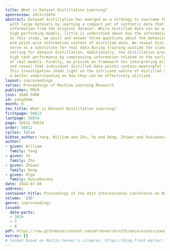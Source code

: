 ```yaml
---
title: What is Dataset Distillation Learning?
openreview: z8sYc334fU
abstract: Dataset distillation has emerged as a strategy to overcome the hurdles associated
  with large datasets by learning a compact set of synthetic data that retains essential
  information from the original dataset. While distilled data can be used to train
  high performing models, little is understood about how the information is stored.
  In this study, we posit and answer three questions about the behavior, representativeness,
  and point-wise information content of distilled data. We reveal distilled data cannot
  serve as a substitute for real data during training outside the standard evaluation
  setting for dataset distillation. Additionally, the distillation process retains
  high task performance by compressing information related to the early training dynamics
  of real models. Finally, we provide an framework for interpreting distilled data
  and reveal that individual distilled data points contain meaningful semantic information.
  This investigation sheds light on the intricate nature of distilled data, providing
  a better understanding on how they can be effectively utilized.
layout: inproceedings
series: Proceedings of Machine Learning Research
publisher: PMLR
issn: 2640-3498
id: yang24am
month: 0
tex_title: What is Dataset Distillation Learning?
firstpage: 56812
lastpage: 56834
page: 56812-56834
order: 56812
cycles: false
bibtex_author: Yang, William and Zhu, Ye and Deng, Zhiwei and Russakovsky, Olga
author:
- given: William
  family: Yang
- given: Ye
  family: Zhu
- given: Zhiwei
  family: Deng
- given: Olga
  family: Russakovsky
date: 2024-07-08
address:
container-title: Proceedings of the 41st International Conference on Machine Learning
volume: '235'
genre: inproceedings
issued:
  date-parts:
  - 2024
  - 7
  - 8
pdf: https://raw.githubusercontent.com/mlresearch/v235/main/assets/yang24am/yang24am.pdf
extras: []
# Format based on Martin Fenner's citeproc: https://blog.front-matter.io/posts/citeproc-yaml-for-bibliographies/
---
```

